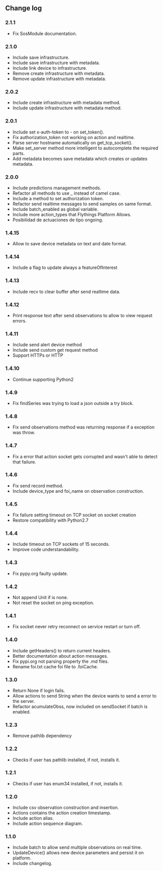 ## Change log

### 2.1.1
* Fix SosModule documentation.

### 2.1.0
* Include save infrastructure.
* Include save infrastructure with metadata.
* Include link device to infrastructure.
* Remove create infrastructure with metadata.
* Remove update infrastructure with metadata.

### 2.0.2
* Include create infrastructure with metadata method.
* Include update infrastructure with metadata method.

### 2.0.1
* Include set x-auth-token to - on set_token().
* Fix authorization_token not working on action and realtime.
* Parse server hostname automatically on get_tcp_socket().
* Make set_server method more intelligent to autocomplete the required parts.
* Add metadata becomes save metadata which creates or updates metadata.

### 2.0.0
* Include predictions management methods.
* Refactor all methods to use _ instead of camel case.
* Include a method to set authorization token.
* Refactor send realtime messages to send samples on same format.
* Include batch_enabled as global variable.
* Include more action_types that Flythings Platform Allows.
* Posibilidad de actuaciones de tipo ongoing.

### 1.4.15
* Allow to save device metadata on text and date format.

### 1.4.14
* Include a flag to update always a featureOfInterest

### 1.4.13
* Include recv to clear buffer after send realtime data.

### 1.4.12
* Print response text after send observations to allow to view request errors.

### 1.4.11
* Include send alert device method
* Include send custom get request method
* Support HTTPs or HTTP

### 1.4.10
* Continue supporting Python2

### 1.4.9
* Fix findSeries was trying to load a json outside a try block.

### 1.4.8
* Fix send observations method was returning response if a exception was throw.

### 1.4.7
* Fix a error that action socket gets corrupted and wasn't able to detect that failure.

### 1.4.6
* Fix send record method.
* Include device_type and foi_name on observation construction.

### 1.4.5
* Fix failure setting timeout on TCP socket on socket creation
* Restore compatibility with Python2.7

### 1.4.4
* Include timeout on TCP sockets of 15 seconds.
* Improve code understandability.

### 1.4.3
* Fix pypy.org faulty update.

### 1.4.2
* Not append Unit if is none.
* Not reset the socket on ping exception.


### 1.4.1
* Fix socket never retry reconnect on service restart or turn off.


### 1.4.0
* Include getHeaders() to return current headers.
* Better documentation about action messages.
* Fix pypi.org not parsing property the .md files.
* Rename foi.txt cache foi file to .foiCache.


### 1.3.0
* Return None if login fails.  
* Allow actions to send String when the device wants to send a error to the server.  
* Refactor acumulateObss, now included on sendSocket if batch is enabled.  

### 1.2.3
* Remove pathlib dependency

### 1.2.2
* Checks if user has pathlib installed, if not, installs it.

### 1.2.1
* Checks if user has enum34 installed, if not, installs it.

### 1.2.0
* Include csv observation construction and insertion.
* Actions contains the action creation timestamp.
* Include action alias.
* Include action sequence diagram.

### 1.1.0
* Include batch to allow send multiple observations on real time.
* UpdateDevice() allows new device parameters and persist it on platform.
* Include changelog.